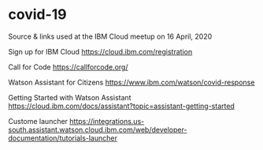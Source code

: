 # covid-19
Source &amp; links used at the IBM Cloud meetup on 16 April, 2020

Sign up for IBM Cloud https://cloud.ibm.com/registration

Call for Code https://callforcode.org/

Watson Assistant for Citizens https://www.ibm.com/watson/covid-response

Getting  Started with Watson Assistant https://cloud.ibm.com/docs/assistant?topic=assistant-getting-started

Custome launcher https://integrations.us-south.assistant.watson.cloud.ibm.com/web/developer-documentation/tutorials-launcher
